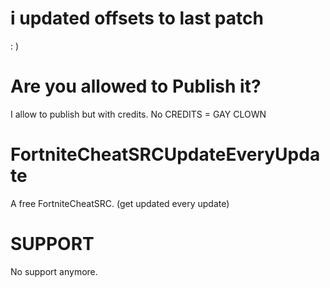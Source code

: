 # i updated offsets to last patch
: )

# Are you allowed to Publish it?
I allow to publish but with credits. 
No CREDITS = GAY CLOWN

# FortniteCheatSRCUpdateEveryUpdate
A free FortniteCheatSRC. (get updated every update)

# SUPPORT
No support anymore.


